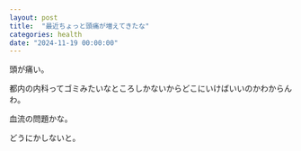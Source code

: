 ```yaml
---
layout: post
title:  "最近ちょっと頭痛が増えてきたな"
categories: health
date: "2024-11-19 00:00:00"
---
```


頭が痛い。

都内の内科ってゴミみたいなところしかないからどこにいけばいいのかわからんわ。

血流の問題かな。

どうにかしないと。
